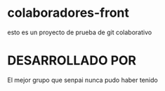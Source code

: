# colaboradores-front
esto es un proyecto de prueba de git colaborativo

# DESARROLLADO POR
El mejor grupo que senpai nunca pudo haber tenido